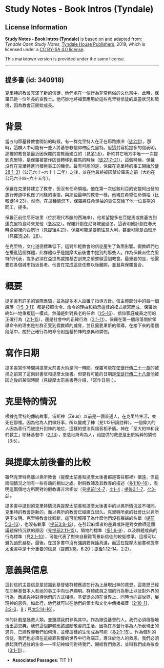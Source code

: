 # Study Notes - Book Intros (Tyndale)

## License Information

**Study Notes - Book Intros (Tyndale)** is based on and adapted from: _Tyndale Open Study Notes_, [Tyndale House Publishers](https://tyndaleopenresources.com/), 2019, which is licensed under a [CC BY-SA 4.0 license](https://creativecommons.org/licenses/by-sa/4.0/legalcode.en).

This markdown version is provided under the same license.



--------------------------------

## 提多書 (id: 340918)

克里特的教會充滿了新的信徒，他們處在一個行為非常粗俗的文化當中。此時，保羅已是一位年長的宣教士。他巧妙地將福音應用於這些克里特信徒的屬靈狀況和環境，因為教會正開始成長。

背景
==

當五旬節基督教會開始的時候，有一群克里特人在正在耶路撒冷（[徒2:11](https://ref.ly/Acts2:11)）。那時，這群人中可能有一些人將基督教信仰帶回克里特。但這封寫給提多的信表明，那裡的教會是最近因保羅的宣教而建立的（見[多1:5](https://ref.ly/Titus1:5)）。新約其它地方中唯一一次提到克里特，是保羅被當作囚徒轉移到羅馬的時候（[徒27:7–21](https://ref.ly/Acts27:7-Acts27:21)）。這個時候，保羅沒有在克里特進行積極事工的機會。最有可能的是，保羅在克里特的事工開始於[徒28:1–31](https://ref.ly/Acts28:1-Acts28:31)（公元六十\~六十十二年）之後，並在他最終被囚禁於羅馬之前（大約在公元六十四\~六十五年）。

保羅在克里特建立了教會，但沒有任命領袖。他在第一次從敘利亞的安提阿出發的旅行佈道中也做了同樣的事情。與那些最早的教會一樣，他現在希望任命領袖（比較[徒14:23](https://ref.ly/Acts14:23)）。然而，在這種情況下，保羅將任命領袖的責任交給了他一位長期的同工，提多。

保羅正前往尼哥坡里（位於現代希臘的西海岸），他希望提多在亞提馬或推基古到達克里特島時來見他（[多3:12](https://ref.ly/Titus3:12)）。保羅計劃在尼哥坡里過冬，這表明他計劃在春天時從那裡向西航行（見[提後4:21](https://ref.ly/2Tim4:21)）。保羅可能是要前往意大利，甚至可能是西班牙（見[羅15:24](https://ref.ly/Rom15:24)、[28](https://ref.ly/Rom15:28)）。

在克里特，文化道德標準低下，這對年輕教會的信徒產生了負面影響。假教師們也在擾亂這個群體，此群體似乎是提摩太前後書中提到的那些人。作為保羅派往克里特的代表，提多必須在亞提馬或推基古到來之前整頓這個教會。最重要的是，他需要在各個城市指派長老。他會在完成這些任務以後離開，並且與保羅會合。

概要
==

提多書有許多的實際應驗，並為提多本人設置了指導方針。信主體部分中的每一個段落（[1:5–3:11](https://ref.ly/Titus1:5-Titus3:11)）都是按照命令、命令的理由和指示這樣的模式撰寫而成。保羅始終如一地重複這一模式，無論是針對長老的任命（[1:5–16](https://ref.ly/Titus1:5-Titus1:16)）、信仰家庭成員之間的正確行為（[2:1–15](https://ref.ly/Titus2:1-Titus2:15)），還是社會中的正確行為（[3:1–11](https://ref.ly/Titus3:1-Titus3:11)）。保羅在第一個段落關於領導命令的理由是社群正受到假教師的威脅，並且需要果斷的領導。在接下來的兩個段落中，關於正確行為的命令則是基於神的恩典和憐憫。

寫作日期
====

提多書寫作時間與提摩太前書大約是同一時間。保羅可能在[使徒行傳二十一章](https://ref.ly/Acts21:1-Acts21:40)的被捕之前寫了這兩封書信和提摩太後書。但更有可能的日期是[使徒行傳二十八章](https://ref.ly/Acts28:1-Acts28:31)他被囚之後的某個時間（見提摩太前書書卷介紹，「寫作日期」）。

克里特的情況
======

根據克里特的傳統故事，宙斯神（Zeus）以前是一個普通人，在克里特生活，並死在那裡。因為他為人們做好事，所以變成了神（見1:12研讀註釋）。一個偉大的人因為善行而被提升到神的地位，這樣的想法與福音相矛盾。神在「至大的神和我們救主」耶穌基督中（[2:13](https://ref.ly/Titus2:13)），恩慈地降卑為人，祂提供的救恩是出於純粹的憐憫（[3:5](https://ref.ly/Titus3:5)）。

與提摩太前後書的比較
==========

雖然克里特島離以弗所教會（提摩太前書和提摩太後書都是寄往那裡）很遠，但這兩個情況之間有一些有趣的相似之處。對假教師及其教導的描述（[多1:10–16](https://ref.ly/Titus1:10-Titus1:16)），表明這兩個地方所面對的假教導非常相似（見[提前1:4–7](https://ref.ly/1Tim1:4-1Tim1:7)，[4:1–4](https://ref.ly/1Tim4:1-1Tim4:4)；[提後3:1–7](https://ref.ly/2Tim3:1-2Tim3:7)，[4:3–4](https://ref.ly/2Tim4:3-2Tim4:4)）。

提多書中提到的克里特情況與提摩太前書和提摩太後書中的以弗所情況並不相同。克里特的教會是新的，而以弗所的教會已經建立很久。克里特所處的社會比以弗所更不文明。克里特教會比較新，這可能解釋了為什麽他們沒有寡婦的名單（[提前5:3–16](https://ref.ly/1Tim5:3-1Tim5:16)），也沒有執事（[提前3:8–13](https://ref.ly/1Tim3:8-1Tim3:13)）。在引起麻煩者的差異或許是對女教師這個議題保持沉默的原因（見[提前2:11–15](https://ref.ly/1Tim2:11-1Tim2:15)）。領袖的標準（[多1:6–9](https://ref.ly/Titus1:6-Titus1:9)），以及群體成員的行為標準（見[2:1–10](https://ref.ly/Titus2:1-Titus2:10)），可能代表了對來自艱難背景新信徒的較低標準，這樣可以避免過於嚴格。最後，在提多書中沒有強調要保護真道，而這在提摩太前書和提摩太後書中是十分重要的信息（[提前1:18](https://ref.ly/1Tim1:18)，[6:20](https://ref.ly/1Tim6:20)；[提後1:12–14](https://ref.ly/2Tim1:12-2Tim1:14)，[2:2](https://ref.ly/2Tim2:2)）。

意義與信息
=====

這封信的主要信息是認識到基督徒群體應該在行為上展現出神的救恩，這救恩已經在耶穌基督本人和祂的事工中向世界顯明。群體成員之間的行為舉止以及對外界的行為，應該與神對待他們的方式相稱。基督徒必須在世界上、同時也向這世界，展現神的恩典。如此行，他們就可以在他們的領土和文化中傳播福音（[2:10–11](https://ref.ly/Titus2:10-Titus2:11)，[3:2–3](https://ref.ly/Titus3:2-Titus3:3)、[8](https://ref.ly/Titus3:8)；見[太5:14–16](https://ref.ly/Matt5:14-Matt5:16)）。

神的計劃是拯救人類，並邀請我們參與其中。作為跟從基督的人，我們必須積極地活出這恩典。我們這個群體應該鼓勵敬虔的生活，因為在基督行事為人所表現出的恩典，已經教導我們如何活，並使這樣的生命成為可能（[多2:1–15](https://ref.ly/Titus2:1-Titus2:15)）。作為個別的信徒，我們也必須在這被罪影響的世界中行為端正，專注於他人的救恩。我們必須想起我們過往的生命——牢記神如何對待我們、賜給我們救恩，並叫我們成為敬虔（[3:1–11](https://ref.ly/Titus3:1-Titus3:11)）。

* **Associated Passages:** TIT 1:1

